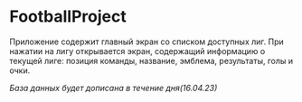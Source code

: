 # FootballProject
Приложение содержит главный экран со списком доступных лиг. При нажатии на лигу открывается экран, 
содержащий информацию о текущей лиге: позиция команды, название, эмблема, результаты, голы и очки.

*База данных будет дописана в течениe дня(16.04.23)*
